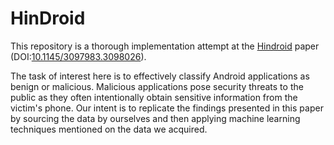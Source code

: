 # HinDroid

This repository is a thorough implementation attempt at the [Hindroid](https://www.cse.ust.hk/~yqsong/papers/2017-KDD-HINDROID.pdf) paper (DOI:[10.1145/3097983.3098026](https://doi.org/10.1145/3097983.3098026)).

The task of interest here is to effectively classify Android applications as benign or malicious. Malicious applications pose security threats to the public as they often intentionally obtain sensitive information from the victim's phone. Our intent is to replicate the findings presented in this paper by sourcing the data by ourselves and then applying machine learning techniques mentioned on the data we acquired.

